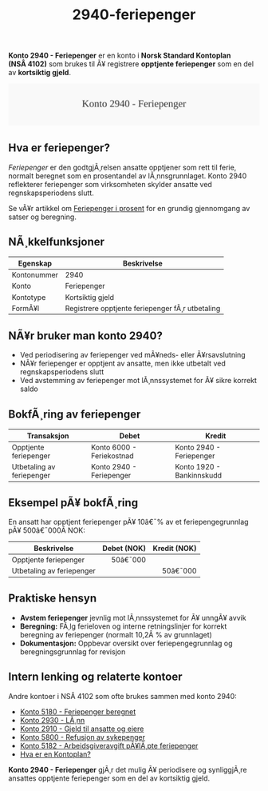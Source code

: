 ﻿---
title: "2940-feriepenger"
meta_title: "2940-feriepenger"
meta_description: '**Konto 2940 - Feriepenger** er en konto i **Norsk Standard Kontoplan (NSÂ 4102)** som brukes til Ã¥ registrere **opptjente feriepenger** som en del av **kortsi...'
slug: 2940-feriepenger
type: blog
layout: pages/single
---

**Konto 2940 - Feriepenger** er en konto i **Norsk Standard Kontoplan (NSÂ 4102)** som brukes til Ã¥ registrere **opptjente feriepenger** som en del av **kortsiktig gjeld**.

![Illustrasjon av konto 2940 Feriepenger](2940-feriepenger-image.svg)

## Hva er feriepenger?

*Feriepenger* er den godtgjÃ¸relsen ansatte opptjener som rett til ferie, normalt beregnet som en prosentandel av lÃ¸nnsgrunnlaget. Konto 2940 reflekterer feriepenger som virksomheten skylder ansatte ved regnskapsperiodens slutt.

Se vÃ¥r artikkel om [Feriepenger i prosent](/blogs/regnskap/feriepenger-i-prosent "Feriepenger i prosent - Satser, Beregning og Eksempler") for en grundig gjennomgang av satser og beregning.

## NÃ¸kkelfunksjoner

| Egenskap      | Beskrivelse                                        |
|---------------|----------------------------------------------------|
| Kontonummer   | 2940                                               |
| Konto         | Feriepenger                                        |
| Kontotype     | Kortsiktig gjeld                                   |
| FormÃ¥l        | Registrere opptjente feriepenger fÃ¸r utbetaling    |

## NÃ¥r bruker man konto 2940?

* Ved periodisering av feriepenger ved mÃ¥neds- eller Ã¥rsavslutning
* NÃ¥r feriepenger er opptjent av ansatte, men ikke utbetalt ved regnskapsperiodens slutt
* Ved avstemming av feriepenger mot lÃ¸nnssystemet for Ã¥ sikre korrekt saldo

## BokfÃ¸ring av feriepenger

| Transaksjon              | Debet                      | Kredit                  |
|--------------------------|----------------------------|-------------------------|
| Opptjente feriepenger    | Konto 6000 - Feriekostnad  | Konto 2940 - Feriepenger|
| Utbetaling av feriepenger| Konto 2940 - Feriepenger   | Konto 1920 - Bankinnskudd|

## Eksempel pÃ¥ bokfÃ¸ring

En ansatt har opptjent feriepenger pÃ¥ 10â€¯% av et feriepengegrunnlag pÃ¥ 500â€¯000Â NOK:

| Beskrivelse              | Debet (NOK) | Kredit (NOK) |
|--------------------------|------------:|-------------:|
| Opptjente feriepenger    |      50â€¯000 |              |
| Utbetaling av feriepenger|             |      50â€¯000 |

## Praktiske hensyn

* **Avstem feriepenger** jevnlig mot lÃ¸nnssystemet for Ã¥ unngÃ¥ avvik
* **Beregning:** FÃ¸lg ferieloven og interne retningslinjer for korrekt beregning av feriepenger (normalt 10,2Â % av grunnlaget)
* **Dokumentasjon:** Oppbevar oversikt over feriepengegrunnlag og beregningsgrunnlag for revisjon

## Intern lenking og relaterte kontoer

Andre kontoer i NSÂ 4102 som ofte brukes sammen med konto 2940:

* [Konto 5180 - Feriepenger beregnet](/blogs/kontoplan/5180-feriepenger-beregnet "Konto 5180 - Feriepenger beregnet")
* [Konto 2930 - LÃ¸nn](/blogs/kontoplan/2930-lonn "Konto 2930 - LÃ¸nn")
* [Konto 2910 - Gjeld til ansatte og eiere](/blogs/kontoplan/2910-gjeld-til-ansatte-og-eiere "Konto 2910 - Gjeld til ansatte og eiere")
* [Konto 5800 - Refusjon av sykepenger](/blogs/kontoplan/5800-refusjon-av-sykepenger "Konto 5800 - Refusjon av sykepenger")
* [Konto 5182 - Arbeidsgiveravgift pÃ¥lÃ¸pte feriepenger](/blogs/kontoplan/5182-arbeidsgiveravgift-palopte-feriepenger "Konto 5182 - Arbeidsgiveravgift pÃ¥lÃ¸pte feriepenger")
* [Hva er en Kontoplan?](/blogs/regnskap/hva-er-kontoplan "Hva er en Kontoplan? Komplett Guide til Kontoplaner i Norsk Regnskap")

**Konto 2940 - Feriepenger** gjÃ¸r det mulig Ã¥ periodisere og synliggjÃ¸re ansattes opptjente feriepenger som en del av kortsiktig gjeld.
